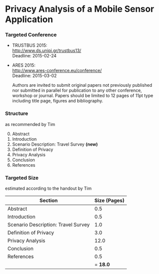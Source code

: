 Privacy Analysis of a Mobile Sensor Application
===============================================

### Targeted Conference

* TRUSTBUS 2015:  
  <http://www.ds.unipi.gr/trustbus13/>  
  Deadline: 2015-02-24
* ARES 2015:  
  <http://www.ares-conference.eu/conference/>  
  Deadline: 2015-03-02

    Authors are invited to submit original papers not previously published nor submitted in parallel for publication to any other conference, workshop or journal. Papers should be limited to 12 pages of 11pt type including title page, figures and bibliography.

### Structure

as recommended by Tim

0. Abstract
1. Introduction
2. Scenario Description: Travel Survey **(new)**
3. Definition of Privacy
4. Privacy Analysis
5. Conclusion
6. References

### Targeted Size

estimated according to the handout by Tim

| Section | Size (Pages) |
| ------- | ------------ |
| Abstract | 0.5 |
| Introduction | 0.5 | 
| Scenario Description: Travel Survey | 1.0 |
| Definition of Privacy | 3.0 |
| Privacy Analysis | 12.0 |
| Conclusion | 0.5 |
| References | 0.5 |
|| = **18.0** |
